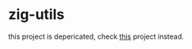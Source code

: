# zig-utils
this project is depericated, check [this](https://github.com/pathologyenigma/zig-libs-for-my-own-usage) project instead.
